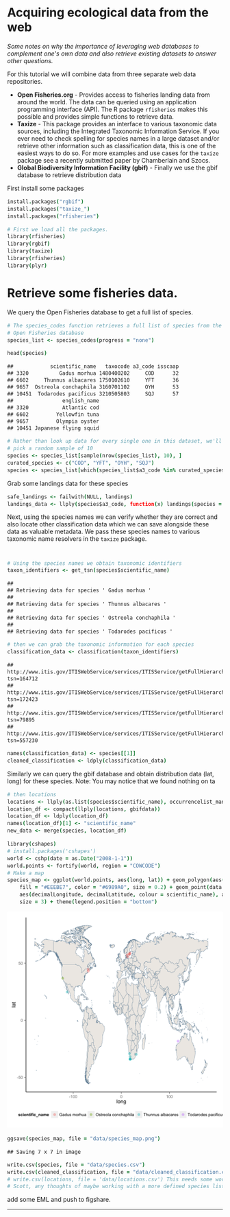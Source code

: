 
# Acquiring ecological data from the web 

*Some notes on why the importance of leveraging web databases to complement one's own data and also retrieve existing datasets to answer other questions.*

For this tutorial we will combine data from three separate web data repositories. 

* **Open Fisheries.org** - Provides access to fisheries landing data from around the world. The data can be queried using an application programming interface (API). The R package `rfisheries` makes this possible and provides simple functions to retrieve data.
* **Taxize** - This package provides an interface to various taxonomic data sources, including the Integrated Taxonomic Information Service. If you ever need to check spelling for species names in a large dataset and/or retrieve other information such as classification data, this is one of the easiest ways to do so. For more examples and use cases for the `taxize` package see a recently submitted paper by Chamberlain and Szocs. 
* **Global Biodiversity Information Facility (gbif)** - Finally we use the gbif database to retrieve distribution data


First install some packages


```coffee
install.packages("rgbif")
install.packages("taxize_")
install.packages("rfisheries")
```



```coffee
# First we load all the packages.
library(rfisheries)
library(rgbif)
library(taxize)
library(rfisheries)
library(plyr)
```

# Retrieve some fisheries data. 
We query the Open Fisheries database to get a full list of species. 

```coffee
# The species_codes function retrieves a full list of species from the
# Open Fisheries database
species_list <- species_codes(progress = "none")
```



```coffee
head(species)
```

```
##            scientific_name   taxocode a3_code isscaap
## 3320          Gadus morhua 1480400202     COD      32
## 6602     Thunnus albacares 1750102610     YFT      36
## 9657  Ostreola conchaphila 3160701102     OYH      53
## 10451  Todarodes pacificus 3210505803     SQJ      57
##                english_name
## 3320           Atlantic cod
## 6602         Yellowfin tuna
## 9657         Olympia oyster
## 10451 Japanese flying squid
```

```coffee
# Rather than look up data for every single one in this dataset, we'll
# pick a random sample of 10
species <- species_list[sample(nrow(species_list), 10), ]
curated_species <- c("COD", "YFT", "OYH", "SQJ")
species <- species_list[which(species_list$a3_code %in% curated_species), ]
```


Grab some landings data for these species



```coffee
safe_landings <- failwith(NULL, landings)
landings_data <- llply(species$a3_code, function(x) landings(species = x))
```


Next, using the species names we can verify whether they are correct and also locate other classification data which we can save alongside these data as valuable metadata. We pass these species names to various taxonomic name resolvers in the `taxize` package.

#

```coffee
# Using the species names we obtain taxonomic identifiers
taxon_identifiers <- get_tsn(species$scientific_name)
```

```
## 
## Retrieving data for species ' Gadus morhua '
## 
## Retrieving data for species ' Thunnus albacares '
## 
## Retrieving data for species ' Ostreola conchaphila '
## 
## Retrieving data for species ' Todarodes pacificus '
```

```coffee
# then we can grab the taxonomic information for each species
classification_data <- classification(taxon_identifiers)
```

```
## http://www.itis.gov/ITISWebService/services/ITISService/getFullHierarchyFromTSN?tsn=164712
## http://www.itis.gov/ITISWebService/services/ITISService/getFullHierarchyFromTSN?tsn=172423
## http://www.itis.gov/ITISWebService/services/ITISService/getFullHierarchyFromTSN?tsn=79895
## http://www.itis.gov/ITISWebService/services/ITISService/getFullHierarchyFromTSN?tsn=557230
```

```coffee
names(classification_data) <- species[[1]]
cleaned_classification <- ldply(classification_data)
```

Similarly we can query the gbif database and obtain distribution data (lat, long) for these species.
Note: You may notice that we found nothing on ta



```coffee
# then locations
locations <- llply(as.list(species$scientific_name), occurrencelist_many, .progress = "none")
location_df <- compact(llply(locations, gbifdata))
location_df <- ldply(location_df)
names(location_df)[1] <- "scientific_name"
new_data <- merge(species, location_df)
```



```coffee
library(cshapes)
# install.packages('cshapes')
world <- cshp(date = as.Date("2008-1-1"))
world.points <- fortify(world, region = "COWCODE")
# Make a map
species_map <- ggplot(world.points, aes(long, lat)) + geom_polygon(aes(group = group), 
    fill = "#EEEBE7", color = "#6989A0", size = 0.2) + geom_point(data = new_data, 
    aes(decimalLongitude, decimalLatitude, colour = scientific_name), alpha = 0.4, 
    size = 3) + theme(legend.position = "bottom")
```


![](data/species_map.png)


```coffee
ggsave(species_map, file = "data/species_map.png")
```

```
## Saving 7 x 7 in image
```

```coffee
write.csv(species, file = "data/species.csv")
write.csv(cleaned_classification, file = "data/cleaned_classification.csv")
# write.csv(locations, file = 'data/locations.csv') This needs some work.
# Scott, any thoughts of maybe working with a more defined species list?
```



add some EML
and push to figshare.

---


